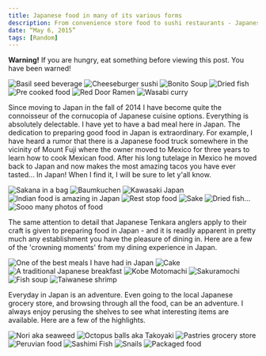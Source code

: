 ```yaml
---
title: Japanese food in many of its various forms
description: From convenience store food to sushi restaurants - Japanese food is delicious
date: “May 6, 2015”
tags: [Random]
---
```

<div class=“text”-lg m-2>
<p class="mb-2"><strong>Warning!</strong> If you are hungry, eat something before viewing this post. You have been warned!</span></p>

<img class="w-8/12 rounded-lg shadow-lg mx-auto" src="https://fallfish-tenkara-images.s3-us-west-1.amazonaws.com/FfT+-+Japanese+Cuisine/Basil-Seed-Drink_Japan.JPG" alt="Basil seed beverage" />

<img class="w-8/12 rounded-lg shadow-lg mx-auto" src="https://fallfish-tenkara-images.s3-us-west-1.amazonaws.com/FfT+-+Japanese+Cuisine/Cheese-Burger-Sushi_Japan.JPG" alt="Cheeseburger sushi" />

<img class="w-8/12 rounded-lg shadow-lg mx-auto" src="https://fallfish-tenkara-images.s3-us-west-1.amazonaws.com/FfT+-+Japanese+Cuisine/Dried-Bonito-Soup_Japan_Food.jpg" alt="Bonito Soup" />

<img class="w-8/12 rounded-lg shadow-lg mx-auto" src="https://fallfish-tenkara-images.s3-us-west-1.amazonaws.com/FfT+-+Japanese+Cuisine/Featured-Image_Anchovies_Japan.jpg" alt="Dried fish" />

<img class="w-8/12 rounded-lg shadow-lg mx-auto" src="https://fallfish-tenkara-images.s3-us-west-1.amazonaws.com/FfT+-+Japanese+Cuisine/Pre-cooked_items.jpg" alt="Pre cooked food" />

<img class="w-8/12 rounded-lg shadow-lg mx-auto" src="https://fallfish-tenkara-images.s3-us-west-1.amazonaws.com/FfT+-+Japanese+Cuisine/Red-Door-Ramen_Yokosuaka.jpg" alt="Red Door Ramen" />

<img class="w-8/12 rounded-lg shadow-lg mx-auto" src="https://fallfish-tenkara-images.s3-us-west-1.amazonaws.com/FfT+-+Japanese+Cuisine/Wasabi_Curry_Japanese.JPG" alt="Wasabi curry" />

<p class="mb-2 mt-2">Since moving to Japan in the fall of 2014 I have become quite the connoisseur of the cornucopia of Japanese cuisine options. Everything is absolutely delectable. I have yet to have a bad meal here in Japan. The dedication to preparing good food in Japan is extraordinary. For example, I have heard a rumor that there is a Japanese food truck somewhere in the vicinity of Mount Fuji where the owner moved to Mexico for three years to learn how to cook Mexican food. After his long tutelage in Mexico he moved back to Japan and now makes the most amazing tacos you have ever tasted... In Japan! When I find it, I will be sure to let y'all know.</p>

<img class="w-8/12 rounded-lg shadow-lg mx-auto" src="https://fallfish-tenkara-images.s3-us-west-1.amazonaws.com/FfT+-+Japanese+Cuisine/Anchovies.jpg" alt="Sakana in a bag" />

<img class="w-8/12 rounded-lg shadow-lg mx-auto" src="https://fallfish-tenkara-images.s3-us-west-1.amazonaws.com/FfT+-+Japanese+Cuisine/Finished_Baumkuchen.jpg" alt="Baumkuchen" />

<img class="w-8/12 rounded-lg shadow-lg mx-auto" src="https://fallfish-tenkara-images.s3-us-west-1.amazonaws.com/FfT+-+Japanese+Cuisine/Food-Yen_Kawasaki_Japan.jpg" alt="Kawasaki Japan" />

<img class="w-8/12 rounded-lg shadow-lg mx-auto" src="https://fallfish-tenkara-images.s3-us-west-1.amazonaws.com/FfT+-+Japanese+Cuisine/Indian-Food_Japan_Cuisine.jpg" alt="Indian food is amazing in Japan" />

<img class="w-8/12 rounded-lg shadow-lg mx-auto" src="https://fallfish-tenkara-images.s3-us-west-1.amazonaws.com/FfT+-+Japanese+Cuisine/Rest-Stop-Food_Japan_Cuisine.jpg" alt="Rest stop food" />

<img class="w-8/12 rounded-lg shadow-lg mx-auto" src="https://fallfish-tenkara-images.s3-us-west-1.amazonaws.com/FfT+-+Japanese+Cuisine/Sake_Japan_Drink_Alcohol.JPG" alt="Sake" />

<img class="w-8/12 rounded-lg shadow-lg mx-auto" src="https://fallfish-tenkara-images.s3-us-west-1.amazonaws.com/FfT+-+Japanese+Cuisine/anchovies_Japan.jpg" alt="Dried fish..." />

<img class="w-8/12 rounded-lg shadow-lg mx-auto" src="https://fallfish-tenkara-images.s3-us-west-1.amazonaws.com/FfT+-+Japanese+Cuisine/baumkuchen-prepared_Japan-Cake.JPG" alt="Sooo many photos of food" />

<p class="mb-2 mt-2">The same attention to detail that Japanese Tenkara anglers apply to their craft is given to preparing food in Japan - and it is readily apparent in pretty much any establishment you have the pleasure of dining in. Here are a few of the 'crowning moments' from my dining experience in Japan.</p>

<img class="w-8/12 rounded-lg shadow-lg mx-auto" src="https://fallfish-tenkara-images.s3-us-west-1.amazonaws.com/FfT+-+Japanese+Cuisine/Ito_Shizuoka-Prefecture.JPG" alt="One of the best meals I have had in Japan" />

<img class="w-8/12 rounded-lg shadow-lg mx-auto" src="https://fallfish-tenkara-images.s3-us-west-1.amazonaws.com/FfT+-+Japanese+Cuisine/Japanese_Baumkuchen-cake.jpg" alt="Cake" />

<img class="w-8/12 rounded-lg shadow-lg mx-auto" src="https://fallfish-tenkara-images.s3-us-west-1.amazonaws.com/FfT+-+Japanese+Cuisine/Japanese_Breakfast_Traditional.JPG" alt="A traditional Japanese breakfast" />

<img class="w-8/12 rounded-lg shadow-lg mx-auto" src="https://fallfish-tenkara-images.s3-us-west-1.amazonaws.com/FfT+-+Japanese+Cuisine/Kobe-Motomachi-Dori_Japan_Yokosuka.jpg" alt="Kobe Motomachi" />

<img class="w-8/12 rounded-lg shadow-lg mx-auto" src="https://fallfish-tenkara-images.s3-us-west-1.amazonaws.com/FfT+-+Japanese+Cuisine/Sakuramochi_Japan_Food.jpg" alt="Sakuramochi" />

<img class="w-8/12 rounded-lg shadow-lg mx-auto" src="https://fallfish-tenkara-images.s3-us-west-1.amazonaws.com/FfT+-+Japanese+Cuisine/Sashimi-Fish-Soup_Japan_Cuisine.jpg" alt="Fish soup" />

<img class="w-8/12 rounded-lg shadow-lg mx-auto" src="https://fallfish-tenkara-images.s3-us-west-1.amazonaws.com/FfT+-+Japanese+Cuisine/Taiwanese_Shrimp.jpg" alt="Taiwanese shrimp" />

<p class="mt-2">Everyday in Japan is an adventure. Even going to the local Japanese grocery store, and browsing through all the food, can be an adventure. I always enjoy perusing the shelves to see what interesting items are available. Here are a few of the highlights.</p>

<img class="w-8/12 rounded-lg shadow-lg mx-auto" src="https://fallfish-tenkara-images.s3-us-west-1.amazonaws.com/FfT+-+Japanese+Cuisine/Nori_seawead.jpg" alt="Nori aka seaweed" />

<img class="w-8/12 rounded-lg shadow-lg mx-auto" src="https://fallfish-tenkara-images.s3-us-west-1.amazonaws.com/FfT+-+Japanese+Cuisine/Octopus-Balls_Street-Vendor.JPG" alt="Octopus balls aka Takoyaki" />

<img class="w-8/12 rounded-lg shadow-lg mx-auto" src="https://fallfish-tenkara-images.s3-us-west-1.amazonaws.com/FfT+-+Japanese+Cuisine/Pastries_Grocery-Store.jpg" alt="Pastries grocery store" />

<img class="w-8/12 rounded-lg shadow-lg mx-auto" src="https://fallfish-tenkara-images.s3-us-west-1.amazonaws.com/FfT+-+Japanese+Cuisine/Peruvian-Food_Japan.JPG" alt="Peruvian food" />

<img class="w-8/12 rounded-lg shadow-lg mx-auto" src="https://fallfish-tenkara-images.s3-us-west-1.amazonaws.com/FfT+-+Japanese+Cuisine/Sashimi-Fish_Japanese-cuisine.JPG" alt="Sashimi Fish" />

<img class="w-8/12 rounded-lg shadow-lg mx-auto" src="https://fallfish-tenkara-images.s3-us-west-1.amazonaws.com/FfT+-+Japanese+Cuisine/Snails-Yokohama.jpg" alt="Snails" />

<img class="w-8/12 rounded-lg shadow-lg mx-auto" src="https://fallfish-tenkara-images.s3-us-west-1.amazonaws.com/FfT+-+Japanese+Cuisine/Sweet-and-Sour-Squid_Japan_Packaged-Food.jpg" alt="Packaged food" />
</div>